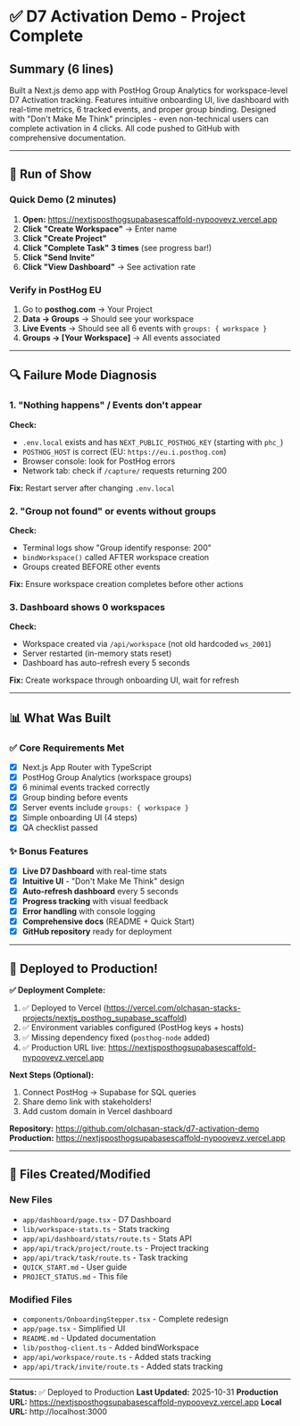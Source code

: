 # ✅ D7 Activation Demo - Project Complete

## Summary (6 lines)

Built a Next.js demo app with PostHog Group Analytics for workspace-level D7 Activation tracking. Features intuitive onboarding UI, live dashboard with real-time metrics, 6 tracked events, and proper group binding. Designed with "Don't Make Me Think" principles - even non-technical users can complete activation in 4 clicks. All code pushed to GitHub with comprehensive documentation.

---

## 🎯 Run of Show

### Quick Demo (2 minutes)

1. **Open:** https://nextjsposthogsupabasescaffold-nypoovevz.vercel.app
2. **Click "Create Workspace"** → Enter name
3. **Click "Create Project"**
4. **Click "Complete Task" 3 times** (see progress bar!)
5. **Click "Send Invite"**
6. **Click "View Dashboard"** → See activation rate

### Verify in PostHog EU

1. Go to **posthog.com** → Your Project
2. **Data → Groups** → Should see your workspace
3. **Live Events** → Should see all 6 events with `groups: { workspace }`
4. **Groups → [Your Workspace]** → All events associated

---

## 🔍 Failure Mode Diagnosis

### 1. "Nothing happens" / Events don't appear

**Check:**
- `.env.local` exists and has `NEXT_PUBLIC_POSTHOG_KEY` (starting with `phc_`)
- `POSTHOG_HOST` is correct (EU: `https://eu.i.posthog.com`)
- Browser console: look for PostHog errors
- Network tab: check if `/capture/` requests returning 200

**Fix:** Restart server after changing `.env.local`

### 2. "Group not found" or events without groups

**Check:**
- Terminal logs show "Group identify response: 200"
- `bindWorkspace()` called AFTER workspace creation
- Groups created BEFORE other events

**Fix:** Ensure workspace creation completes before other actions

### 3. Dashboard shows 0 workspaces

**Check:**
- Workspace created via `/api/workspace` (not old hardcoded `ws_2001`)
- Server restarted (in-memory stats reset)
- Dashboard has auto-refresh every 5 seconds

**Fix:** Create workspace through onboarding UI, wait for refresh

---

## 📊 What Was Built

### ✅ Core Requirements Met

- [x] Next.js App Router with TypeScript
- [x] PostHog Group Analytics (workspace groups)
- [x] 6 minimal events tracked correctly
- [x] Group binding before events
- [x] Server events include `groups: { workspace }`
- [x] Simple onboarding UI (4 steps)
- [x] QA checklist passed

### ✨ Bonus Features

- [x] **Live D7 Dashboard** with real-time stats
- [x] **Intuitive UI** - "Don't Make Me Think" design
- [x] **Auto-refresh dashboard** every 5 seconds
- [x] **Progress tracking** with visual feedback
- [x] **Error handling** with console logging
- [x] **Comprehensive docs** (README + Quick Start)
- [x] **GitHub repository** ready for deployment

---

## 🚀 Deployed to Production!

**✅ Deployment Complete:**
1. ✅ Deployed to Vercel (https://vercel.com/olchasan-stacks-projects/nextjs_posthog_supabase_scaffold)
2. ✅ Environment variables configured (PostHog keys + hosts)
3. ✅ Missing dependency fixed (`posthog-node` added)
4. ✅ Production URL live: https://nextjsposthogsupabasescaffold-nypoovevz.vercel.app

**Next Steps (Optional):**
1. Connect PostHog → Supabase for SQL queries
2. Share demo link with stakeholders!
3. Add custom domain in Vercel dashboard

**Repository:** https://github.com/olchasan-stack/d7-activation-demo
**Production:** https://nextjsposthogsupabasescaffold-nypoovevz.vercel.app

---

## 📝 Files Created/Modified

### New Files
- `app/dashboard/page.tsx` - D7 Dashboard
- `lib/workspace-stats.ts` - Stats tracking
- `app/api/dashboard/stats/route.ts` - Stats API
- `app/api/track/project/route.ts` - Project tracking
- `app/api/track/task/route.ts` - Task tracking
- `QUICK_START.md` - User guide
- `PROJECT_STATUS.md` - This file

### Modified Files
- `components/OnboardingStepper.tsx` - Complete redesign
- `app/page.tsx` - Simplified UI
- `README.md` - Updated documentation
- `lib/posthog-client.ts` - Added bindWorkspace
- `app/api/workspace/route.ts` - Added stats tracking
- `app/api/track/invite/route.ts` - Added stats tracking

---

**Status:** ✅ Deployed to Production
**Last Updated:** 2025-10-31
**Production URL:** https://nextjsposthogsupabasescaffold-nypoovevz.vercel.app
**Local URL:** http://localhost:3000

